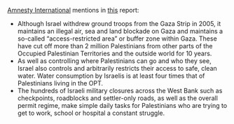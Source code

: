 [Amnesty International](https://www.amnesty.org/en/about-us/) mentions in [this](https://www.amnesty.org/en/latest/campaigns/2017/06/israel-occupation-50-years-of-dispossession) report:
* Although Israel withdrew ground troops from the Gaza Strip in 2005, it maintains an illegal air, sea and land blockade on Gaza and maintains a so-called “access-restricted area” or buffer zone within Gaza. These have cut off more than 2 million Palestinians from other parts of the Occupied Palestinian Territories and the outside world for 10 years.
* As well as controlling where Palestinians can go and who they see, Israel also controls and arbitrarily restricts their access to safe, clean water. Water consumption by Israelis is at least four times that of Palestinians living in the OPT.
* The hundreds of Israeli military closures across the West Bank such as checkpoints, roadblocks and settler-only roads, as well as the overall permit regime, make simple daily tasks for Palestinians who are trying to get to work, school or hospital a constant struggle.

